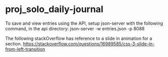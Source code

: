 # proj_solo_daily-journal

To save and view entries using the API, setup json-server with the following command, in the api directory:
json-server -w entries.json -p 8088

The following stackOverflow has reference to a slide in animation for a section.
https://stackoverflow.com/questions/16989585/css-3-slide-in-from-left-transition